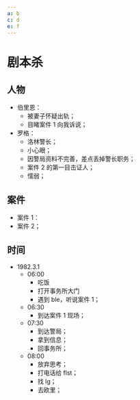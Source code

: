 ```yaml
---
a: b
c: d
e: f
---
```


# 剧本杀

## 人物

- 伯里恩：
	- 被妻子怀疑出轨；
	- 目睹案件 1 向我诉说；
- 罗格：
	- 洛林警长；
	- 小心眼；
	- 因警局资料不完善，差点丢掉警长职务；
	- 案件 2 的第一目击证人；
	- 懦弱；
 
## 案件

- 案件 1：
- 案件 2；

## 时间

- 1982.3.1
	- 06:00
		- 吃饭
		- 打开事务所大门
		- 遇到 ble，听说案件 1；
	- 06:30
		- 到达案件 1 现场；
	- 07:30
		- 到达警局；
		- 拿到信息；
		- 回事务所；
	- 08:00
		- 放弃思考；
		- 打电话给 flst；
		- 找 lg；
		- 去欧里；